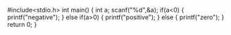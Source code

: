 #include<stdio.h>
int main()
{
int a;
scanf("%d",&a);
if(a<0)
{
printf("negative");
}
else if(a>0)
{
printf("positive");
}
else
{
printf("zero");
}
return 0;
}
